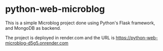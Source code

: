 # python-web-microblog

This is a simple Microblog project done using Python's Flask framework, and MongoDB as backend. 

The project is deployed in render.com and the URL is https://python-web-microblog-d5g5.onrender.com
